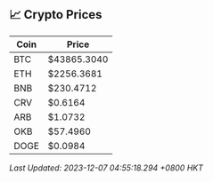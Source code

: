 ## 📈 Crypto Prices

| Coin | Price |
| ---- | ----- |
| BTC | $43865.3040 |
| ETH | $2256.3681 |
| BNB | $230.4712 |
| CRV | $0.6164 |
| ARB | $1.0732 |
| OKB | $57.4960 |
| DOGE | $0.0984 |

_Last Updated: 2023-12-07 04:55:18.294 +0800 HKT_